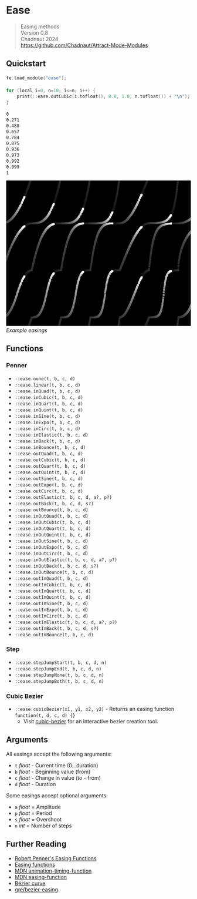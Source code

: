 # Ease

> Easing methods  
> Version 0.8  
> Chadnaut 2024  
> https://github.com/Chadnaut/Attract-Mode-Modules

## Quickstart

```cpp
fe.load_module("ease");

for (local i=0, n=10; i<=n; i++) {
    print(::ease.outCubic(i.tofloat(), 0.0, 1.0, n.tofloat()) + "\n");
}
```

```log
0
0.271
0.488
0.657
0.784
0.875
0.936
0.973
0.992
0.999
1
```

![Example](example.png)\
*Example easings*

## Functions

### Penner

- `::ease.none(t, b, c, d)`
- `::ease.linear(t, b, c, d)`
- `::ease.inQuad(t, b, c, d)`
- `::ease.inCubic(t, b, c, d)`
- `::ease.inQuart(t, b, c, d)`
- `::ease.inQuint(t, b, c, d)`
- `::ease.inSine(t, b, c, d)`
- `::ease.inExpo(t, b, c, d)`
- `::ease.inCirc(t, b, c, d)`
- `::ease.inElastic(t, b, c, d)`
- `::ease.inBack(t, b, c, d)`
- `::ease.inBounce(t, b, c, d)`
- `::ease.outQuad(t, b, c, d)`
- `::ease.outCubic(t, b, c, d)`
- `::ease.outQuart(t, b, c, d)`
- `::ease.outQuint(t, b, c, d)`
- `::ease.outSine(t, b, c, d)`
- `::ease.outExpo(t, b, c, d)`
- `::ease.outCirc(t, b, c, d)`
- `::ease.outElastic(t, b, c, d, a?, p?)`
- `::ease.outBack(t, b, c, d, s?)`
- `::ease.outBounce(t, b, c, d)`
- `::ease.inOutQuad(t, b, c, d)`
- `::ease.inOutCubic(t, b, c, d)`
- `::ease.inOutQuart(t, b, c, d)`
- `::ease.inOutQuint(t, b, c, d)`
- `::ease.inOutSine(t, b, c, d)`
- `::ease.inOutExpo(t, b, c, d)`
- `::ease.inOutCirc(t, b, c, d)`
- `::ease.inOutElastic(t, b, c, d, a?, p?)`
- `::ease.inOutBack(t, b, c, d, s?)`
- `::ease.inOutBounce(t, b, c, d)`
- `::ease.outInQuad(t, b, c, d)`
- `::ease.outInCubic(t, b, c, d)`
- `::ease.outInQuart(t, b, c, d)`
- `::ease.outInQuint(t, b, c, d)`
- `::ease.outInSine(t, b, c, d)`
- `::ease.outInExpo(t, b, c, d)`
- `::ease.outInCirc(t, b, c, d)`
- `::ease.outInElastic(t, b, c, d, a?, p?)`
- `::ease.outInBack(t, b, c, d, s?)`
- `::ease.outInBounce(t, b, c, d)`

### Step

- `::ease.stepJumpStart(t, b, c, d, n)`
- `::ease.stepJumpEnd(t, b, c, d, n)`
- `::ease.stepJumpNone(t, b, c, d, n)`
- `::ease.stepJumpBoth(t, b, c, d, n)`

### Cubic Bezier

- `::ease.cubicBezier(x1, y1, x2, y2)` - Returns an easing function `function(t, d, c, d) {}`
  - Visit [cubic-bezier](https://cubic-bezier.com/) for an interactive bezier creation tool.

## Arguments

All easings accept the following arguments:

- `t` *float* - Current time (0...duration)
- `b` *float* - Beginning value (from)
- `c` *float* - Change in value (to - from)
- `d` *float* - Duration

Some easings accept optional arguments:

- `a` *float* = Amplitude
- `p` *float* = Period
- `s` *float* = Overshoot
- `n` *int* = Number of steps

## Further Reading

- [Robert Penner's Easing Functions](http://robertpenner.com/easing/)
- [Easing functions](https://easings.net/)
- [MDN animation-timing-function](https://developer.mozilla.org/en-US/docs/Web/CSS/animation-timing-function)
- [MDN easing-function](https://developer.mozilla.org/en-US/docs/Web/CSS/easing-function#cubic_b%C3%A9zier_easing_function)
- [Bézier curve](https://en.wikipedia.org/wiki/B%C3%A9zier_curve)
- [gre/bezier-easing](https://github.com/gre/bezier-easing/blob/master/src/index.js)
